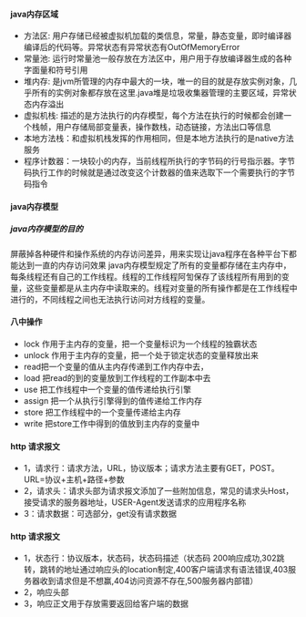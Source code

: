 #### java内存区域
* 方法区: 用户存储已经被虚拟机加载的类信息，常量，静态变量，即时编译器编译后的代码等。异常状态有异常状态有OutOfMemoryError
* 常量池: 运行时常量池一般存放在方法区中，用户用于存放编译器生成的各种字面量和符号引用
* 堆内存: 是jvm所管理的内存中最大的一块，唯一的目的就是存放实例对象，几乎所有的实例对象都存放在这里.java堆是垃圾收集器管理的主要区域，异常状态内存溢出
* 虚拟机栈: 描述的是方法执行的内存模型，每个方法在执行的时候都会创建一个栈帧，用户存储局部变量表，操作数栈，动态链接，方法出口等信息
* 本地方法栈：和虚拟机栈发挥的作用相同，但是本地方法执行的是native方法服务
* 程序计数器：一块较小的内存，当前线程所执行的字节码的行号指示器。字节码执行工作的时候就是通过改变这个计数器的值来选取下一个需要执行的字节码指令

#### java内存模型
##### java内存模型的目的
屏蔽掉各种硬件和操作系统的内存访问差异，用来实现让java程序在各种平台下都能达到一直的内存访问效果
java内存模型规定了所有的变量都存储在主内存中，每条线程还有自己的工作线程。线程的工作线程阿訇保存了该线程所有用到的变量，这些变量都是从主内存中读取来的。线程对变量的所有操作都是在工作线程中进行的，不同线程之间也无法执行访问对方线程的变量。
#### 八中操作
* lock 作用于主内存的变量，把一个变量标识为一个线程的独霸状态
* unlock 作用于主内存的变量，把一个处于锁定状态的变量释放出来
* read把一个变量的值从主内存传递到工作内存中去，
* load 把read的到的变量放到工作线程的工作副本中去
* use 把工作线程中一个变量的值传递给执行引擎
* assign 把一个从执行引擎得到的值传递给工作内存
* store 把工作线程中的一个变量传递给主内存
* write 把store工作中得到的值放到主内存的变量中

#### http 请求报文
* 1，请求行：请求方法，URL，协议版本；请求方法主要有GET，POST。URL=协议+主机+路径+参数
* 2，请求头：请求头部为请求报文添加了一些附加信息，常见的请求头Host，接受请求的服务器地址，USER-Agent发送请求的应用程序名称
* 3：请求数据：可选部分，get没有请求数据
#### http 请求报文
* 1，状态行：协议版本，状态码，状态码描述（状态码 200响应成功,302跳转，跳转的地址通过响应头的location制定,400客户端请求有语法错误,403服务器收到请求但是不想赢,404访问资源不存在,500服务器内部错）
* 2，响应头部
* 3，响应正文用于存放需要返回给客户端的数据
